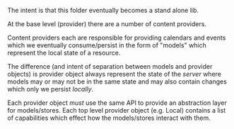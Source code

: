 The intent is that this folder eventually becomes a stand alone lib.

At the base level (provider)
there are a number of content providers.

Content providers each are responsible for providing calendars and
events which we eventually consume/persist in the form of "models" which
represent the local state of a resource. 

The difference (and intent of separation between models and provider
objects) is provider object always represent the state of the *server*
where models may or may not be in the same state and may also
contain changes which only we persist *locally*.

Each provider object _must_ use the same API to provide
an abstraction layer for models/stores. Each top level
provider object (e.g. Local) contains a list of capabilities
which effect how the models/stores interact with them.

